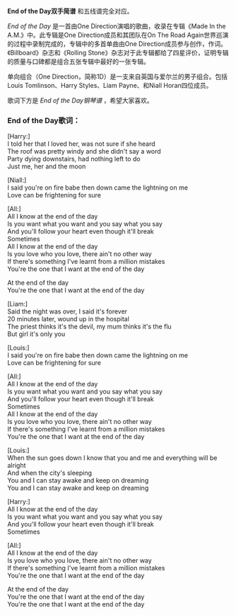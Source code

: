 

**End of the Day双手简谱** 和五线谱完全对应。

_End of the Day_ 是一首由One Direction演唱的歌曲，收录在专辑《Made In the A.M.》中。此专辑是One
Direction成员和其团队在On The Road Again世界巡演的过程中录制完成的，专辑中的多首单曲由One
Direction成员参与创作，作词。《Billboard》杂志和《Rolling
Stone》杂志对于此专辑都给了四星评价，证明专辑的质量与口碑都是组合五张专辑中最好的一张专辑。

单向组合（One Direction，简称1D）是一支来自英国与爱尔兰的男子组合。包括Louis Tomlinson、Harry Styles、Liam
Payne、和Niall Horan四位成员。

歌词下方是 _End of the Day钢琴谱_ ，希望大家喜欢。

### End of the Day歌词：

[Harry:]  
I told her that I loved her, was not sure if she heard  
The roof was pretty windy and she didn't say a word  
Party dying downstairs, had nothing left to do  
Just me, her and the moon

[Niall:]  
I said you're on fire babe then down came the lightning on me  
Love can be frightening for sure

[All:]  
All I know at the end of the day  
Is you want what you want and you say what you say  
And you'll follow your heart even though it'll break  
Sometimes  
All I know at the end of the day  
Is you love who you love, there ain't no other way  
If there's something I've learnt from a million mistakes  
You're the one that I want at the end of the day

At the end of the day  
You're the one that I want at the end of the day

[Liam:]  
Said the night was over, I said it's forever  
20 minutes later, wound up in the hospital  
The priest thinks it's the devil, my mum thinks it's the flu  
But girl it's only you

[Louis:]  
I said you're on fire babe then down came the lightning on me  
Love can be frightening for sure

[All:]  
All I know at the end of the day  
Is you want what you want and you say what you say  
And you'll follow your heart even though it'll break  
Sometimes  
All I know at the end of the day  
Is you love who you love, there ain't no other way  
If there's something I've learnt from a million mistakes  
You're the one that I want at the end of the day

[Louis:]  
When the sun goes down I know that you and me and everything will be alright  
And when the city's sleeping  
You and I can stay awake and keep on dreaming  
You and I can stay awake and keep on dreaming

[Harry:]  
All I know at the end of the day  
Is you want what you want and you say what you say  
And you'll follow your heart even though it'll break  
Sometimes

[All:]  
All I know at the end of the day  
Is you love who you love, there ain't no other way  
If there's something I've learnt from a million mistakes  
You're the one that I want at the end of the day

At the end of the day  
You're the one that I want at the end of the day  
You're the one that I want at the end of the day

